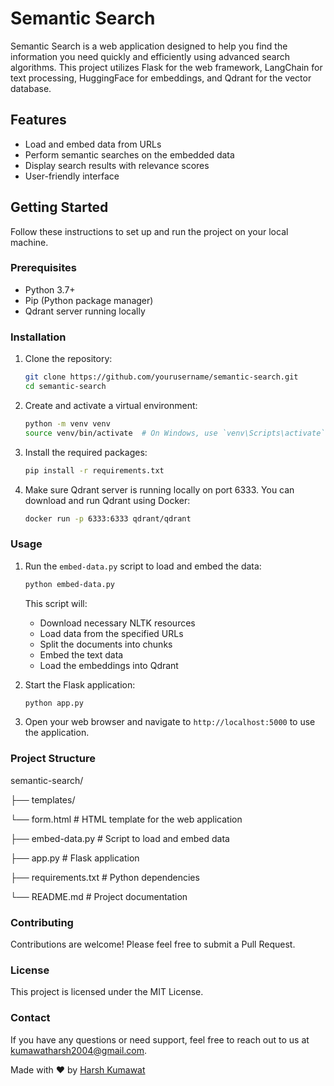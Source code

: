 # Semantic Search

Semantic Search is a web application designed to help you find the information you need quickly and efficiently using advanced search algorithms. This project utilizes Flask for the web framework, LangChain for text processing, HuggingFace for embeddings, and Qdrant for the vector database.

## Features

- Load and embed data from URLs
- Perform semantic searches on the embedded data
- Display search results with relevance scores
- User-friendly interface

## Getting Started

Follow these instructions to set up and run the project on your local machine.

### Prerequisites

- Python 3.7+
- Pip (Python package manager)
- Qdrant server running locally

### Installation

1. Clone the repository:

    ```bash
    git clone https://github.com/yourusername/semantic-search.git
    cd semantic-search
    ```

2. Create and activate a virtual environment:

    ```bash
    python -m venv venv
    source venv/bin/activate  # On Windows, use `venv\Scripts\activate`
    ```

3. Install the required packages:

    ```bash
    pip install -r requirements.txt
    ```

4. Make sure Qdrant server is running locally on port 6333. You can download and run Qdrant using Docker:

    ```bash
    docker run -p 6333:6333 qdrant/qdrant
    ```

### Usage

1. Run the `embed-data.py` script to load and embed the data:

    ```bash
    python embed-data.py
    ```

    This script will:
    - Download necessary NLTK resources
    - Load data from the specified URLs
    - Split the documents into chunks
    - Embed the text data
    - Load the embeddings into Qdrant

2. Start the Flask application:

    ```bash
    python app.py
    ```

3. Open your web browser and navigate to `http://localhost:5000` to use the application.

### Project Structure
semantic-search/


├── templates/

  └── form.html     # HTML template for the web application

├── embed-data.py    # Script to load and embed data

├── app.py           # Flask application

├── requirements.txt # Python dependencies

└── README.md         # Project documentation


### Contributing

Contributions are welcome! Please feel free to submit a Pull Request.

### License

This project is licensed under the MIT License.

### Contact

If you have any questions or need support, feel free to reach out to us at [kumawatharsh2004@gmail.com](mailto:kumawatharsh2004@gmail.com).

Made with ❤️ by [Harsh Kumawat](https://www.linkedin.com/in/harsh-k04/)
